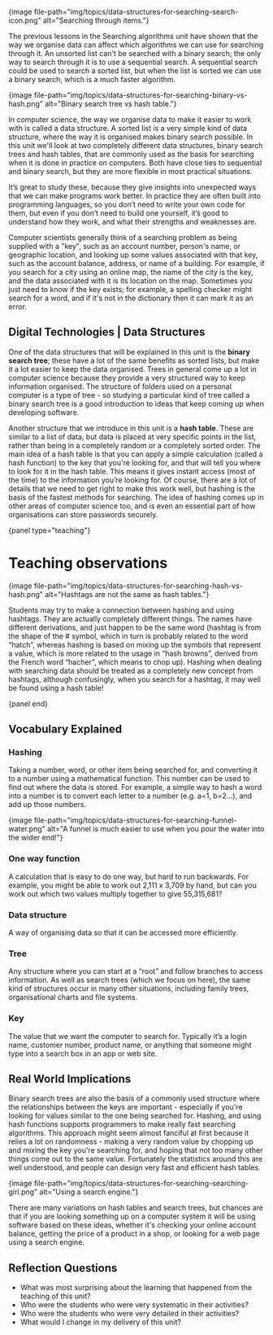 {image file-path="img/topics/data-structures-for-searching-search-icon.png" alt="Searching through items."}

The previous lessons in the Searching algorithms unit have shown that the way we organise data can affect which algorithms we can use for searching through it.
An unsorted list can't be searched with a binary search; the only way to search through it is to use a sequential search.
A sequential search could be used to search a sorted list, but when the list is sorted we can use a binary search, which is a much faster algorithm.

{image file-path="img/topics/data-structures-for-searching-binary-vs-hash.png" alt="Binary search tree vs hash table."}

In computer science, the way we organise data to make it easier to work with is called a data structure.
A sorted list is a very simple kind of data structure, where the way it is organised makes binary search possible.
In this unit we'll look at two completely different data structures, binary search trees and hash tables, that are commonly used as the basis for searching when it is done in practice on computers.
Both have close ties to sequential and binary search, but they are more flexible in most practical situations.

It’s great to study these, because they give insights into unexpected ways that we can make programs work better.
In practice they are often built into programming languages, so you don’t need to write your own code for them, but even if you don’t need to build one yourself, it’s good to understand how they work, and what their strengths and weaknesses are.

Computer scientists generally think of a searching problem as being supplied with a "key", such as an account number, person's name, or geographic location, and looking up some values associated with that key, such as the account balance, address, or name of a building.
For example, if you search for a city using an online map, the name of the city is the key, and the data associated with it is its location on the map.
Sometimes you just need to know if the key exists; for example, a spelling checker might search for a word, and if it's not in the dictionary then it can mark it as an error.

## Digital Technologies | Data Structures

One of the data structures that will be explained in this unit is the **binary search tree**; these have a lot of the same benefits as sorted lists, but make it a lot easier to keep the data organised.
Trees in general come up a lot in computer science because they provide a very structured way to keep information organised.
The structure of folders used on a personal computer is a type of tree - so studying a particular kind of tree called a binary search tree is a good introduction to ideas that keep coming up when developing software.

Another structure that we introduce in this unit is a **hash table**.
These are similar to a list of data, but data is placed at very specific points in the list, rather than being in a completely random or a completely sorted order.
The main idea of a hash table is that you can apply a simple calculation (called a hash function) to the key that you're looking for, and that will tell you where to look for it in the hash table.
This means it gives instant access (most of the time) to the information you’re looking for.
Of course, there are a lot of details that we need to get right to make this work well, but hashing is the basis of the fastest methods for searching.
The idea of hashing comes up in other areas of computer science too, and is even an essential part of how organisations can store passwords securely.

{panel type="teaching"}

# Teaching observations

{image file-path="img/topics/data-structures-for-searching-hash-vs-hash.png" alt="Hashtags are not the same as hash tables."}

Students may try to make a connection between hashing and using hashtags.
They are actually completely different things.
The names have different derivations, and just happen to be the same word (hashtag is from the shape of the # symbol, which in turn is probably related to the word “hatch”, whereas hashing is based on mixing up the symbols that represent a value, which is more related to the usage in “hash browns”, derived from the French word “hacher”, which means to chop up).
Hashing when dealing with searching data should be treated as a completely new concept from hashtags, although confusingly, when you search for a hashtag, it may well be found using a hash table!

{panel end}

##  Vocabulary Explained

### Hashing

Taking a number, word, or other item being searched for, and converting it to a number using a mathematical function.
This number can be used to find out where the data is stored.
For example, a simple way to hash a word into a number is to convert each letter to a number (e.g. a=1, b=2...), and add up those numbers.

{image file-path="img/topics/data-structures-for-searching-funnel-water.png" alt="A funnel is much easier to use when you pour the water into the wider end!"}

### One way function

A calculation that is easy to do one way, but hard to run backwards.
For example, you might be able to work out 2,111 x 3,709 by hand, but can you work out which two values multiply together to give 55,315,681?

### Data structure

A way of organising data so that it can be accessed more efficiently.

### Tree

Any structure where you can start at a “root” and follow branches to access information.
As well as search trees (which we focus on here), the same kind of structures occur in many other situations, including family trees, organisational charts and file systems.

### Key

The value that we want the computer to search for.
Typically it’s a login name, customer number, product name, or anything that someone might type into a search box in an app or web site.

## Real World Implications

Binary search trees are also the basis of a commonly used structure where the relationships between the keys are important - especially if you're looking for values similar to the one being searched for.
Hashing, and using hash functions supports programmers to make really fast searching algorithms.
This approach might seem almost fanciful at first because it relies a lot on randomness - making a very random value by chopping up and mixing the key you're searching for, and hoping that not too many other things come out to the same value.
Fortunately the statistics around this are well understood, and people can design very fast and efficient hash tables.

{image file-path="img/topics/data-structures-for-searching-searching-girl.png" alt="Using a search engine."}

There are many variations on hash tables and search trees, but chances are that if you are looking something up on a computer system it will be using software based on these ideas, whether it's checking your online account balance, getting the price of a product in a shop, or looking for a web page using a search engine.

## Reflection Questions

- What was most surprising about the learning that happened from the teaching of this unit?
- Who were the students who were very systematic in their activities?
- Who were the students who were very detailed in their activities?
- What would I change in my delivery of this unit?
